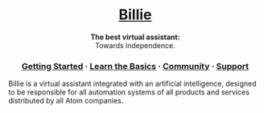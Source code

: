 <h1 align="center">
  <a href="https://facebook.github.io/react-native/">
    Billie
  </a>
</h1>

<p align="center">
  <strong>The best virtual assistant:</strong><br>
  Towards independence.
</p>

<h3 align="center">
  <a href="">Getting Started</a>
  <span> · </span>
  <a href="">Learn the Basics</a>
  <span> · </span>
  <a href="">Community</a>
  <span> · </span>
  <a href="">Support</a>
</h3>

  Billie is a virtual assistant integrated with an artificial intelligence, designed to be responsible for all automation systems of all products and services distributed by all Atom companies.
